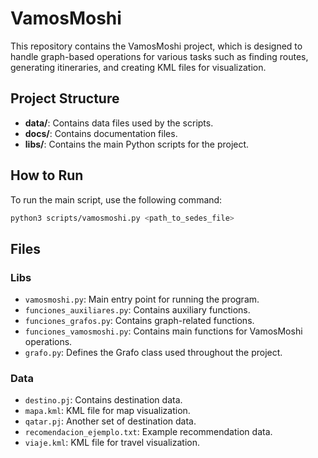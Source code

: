 # VamosMoshi

This repository contains the VamosMoshi project, which is designed to handle graph-based operations for various tasks such as finding routes, generating itineraries, and creating KML files for visualization.

## Project Structure

- **data/**: Contains data files used by the scripts.
- **docs/**: Contains documentation files.
- **libs/**: Contains the main Python scripts for the project.

## How to Run

To run the main script, use the following command:
```sh
python3 scripts/vamosmoshi.py <path_to_sedes_file>
```

## Files

### Libs
- `vamosmoshi.py`: Main entry point for running the program.
- `funciones_auxiliares.py`: Contains auxiliary functions.
- `funciones_grafos.py`: Contains graph-related functions.
- `funciones_vamosmoshi.py`: Contains main functions for VamosMoshi operations.
- `grafo.py`: Defines the Grafo class used throughout the project.

### Data
- `destino.pj`: Contains destination data.
- `mapa.kml`: KML file for map visualization.
- `qatar.pj`: Another set of destination data.
- `recomendacion_ejemplo.txt`: Example recommendation data.
- `viaje.kml`: KML file for travel visualization.